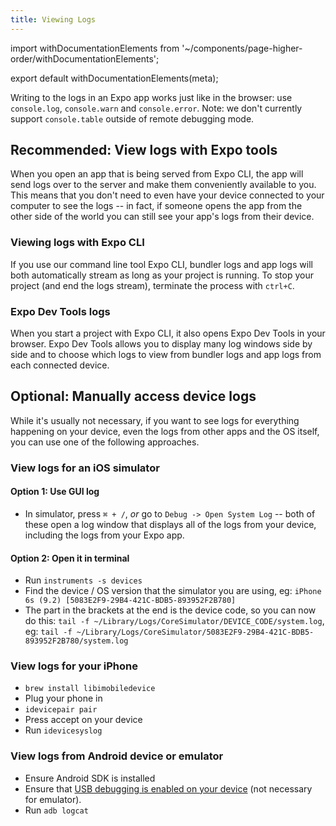 ```yaml
---
title: Viewing Logs
---
```


import withDocumentationElements from '~/components/page-higher-order/withDocumentationElements';

export default withDocumentationElements(meta);

Writing to the logs in an Expo app works just like in the browser: use `console.log`, `console.warn` and `console.error`. Note: we don't currently support `console.table` outside of remote debugging mode.

## Recommended: View logs with Expo tools

When you open an app that is being served from Expo CLI, the app will send logs over to the server and make them conveniently available to you. This means that you don't need to even have your device connected to your computer to see the logs -- in fact, if someone opens the app from the other side of the world you can still see your app's logs from their device.

### Viewing logs with Expo CLI

If you use our command line tool Expo CLI, bundler logs and app logs will both automatically stream as long as your project is running. To stop your project (and end the logs stream), terminate the process with `ctrl+C`.

### Expo Dev Tools logs

When you start a project with Expo CLI, it also opens Expo Dev Tools in your browser. Expo Dev Tools allows you to display many log windows side by side and to choose which logs to view from bundler logs and app logs from each connected device.

## Optional: Manually access device logs

While it's usually not necessary, if you want to see logs for everything happening on your device, even the logs from other apps and the OS itself, you can use one of the following approaches.

### View logs for an iOS simulator

#### Option 1: Use GUI log

- In simulator, press `⌘ + /`, _or_ go to `Debug -> Open System Log` -- both of these open a log window that displays all of the logs from your device, including the logs from your Expo app.

#### Option 2: Open it in terminal

- Run `instruments -s devices`
- Find the device / OS version that the simulator you are using, eg: `iPhone 6s (9.2) [5083E2F9-29B4-421C-BDB5-893952F2B780]`
- The part in the brackets at the end is the device code, so you can now do this: `tail -f ~/Library/Logs/CoreSimulator/DEVICE_CODE/system.log`, eg: `tail -f ~/Library/Logs/CoreSimulator/5083E2F9-29B4-421C-BDB5-893952F2B780/system.log`

### View logs for your iPhone

- `brew install libimobiledevice`
- Plug your phone in
- `idevicepair pair`
- Press accept on your device
- Run `idevicesyslog`

### View logs from Android device or emulator

- Ensure Android SDK is installed
- Ensure that [USB debugging is enabled on your device](https://developer.android.com/studio/run/device.html#device-developer-options) (not necessary for emulator).
- Run `adb logcat`
